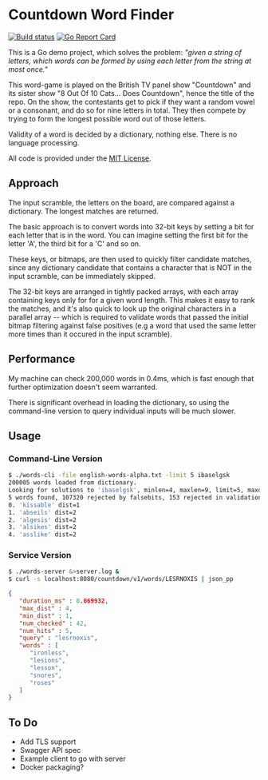 
# Countdown Word Finder

[![Build status](https://github.com/eloj/countdown/actions/workflows/go.yml/badge.svg)](https://github.com/eloj/countdown/actions/workflows/go.yml) [![Go Report Card](https://goreportcard.com/badge/github.com/eloj/countdown)](https://goreportcard.com/report/github.com/eloj/countdown)

This is a Go demo project, which solves the problem: _"given a string of letters, which
words can be formed by using each letter from the string at most once."_

This word-game is played on the British TV panel show "Countdown" and its sister show
"8 Out Of 10 Cats... Does Countdown", hence the title of the repo. On the show, the
contestants get to pick if they want a random vowel or a consonant, and do so for nine
letters in total. They then compete by trying to form the longest possible word out of
those letters.

Validity of a word is decided by a dictionary, nothing else. There is no language processing.

All code is provided under the [MIT License](LICENSE).

## Approach

The input scramble, the letters on the board, are compared against a dictionary. The longest
matches are returned.

The basic approach is to convert words into 32-bit keys by setting a bit for each letter
that is in the word. You can imagine setting the first bit for the letter 'A', the third
bit for a 'C' and so on.

These keys, or bitmaps, are then used to quickly filter candidate matches, since any
dictionary candidate that contains a character that is NOT in the input scramble, can
be immediately skipped.

The 32-bit keys are arranged in tightly packed arrays, with each array containing keys only
for for a given word length. This makes it easy to rank the matches, and it's also quick to
look up the original characters in a parallel array -- which is required to validate words
that passed the initial bitmap filtering against false positives (e.g a word that used the
same letter more times than it occured in the input scramble).

## Performance

My machine can check 200,000 words in 0.4ms, which is fast enough that further optimization
doesn't seem warranted.

There is significant overhead in loading the dictionary, so using the command-line version to
query individual inputs will be much slower.

## Usage

### Command-Line Version

```bash
$ ./words-cli -file english-words-alpha.txt -limit 5 ibaselgsk
200005 words loaded from dictionary.
Looking for solutions to 'ibaselgsk', minlen=4, maxlen=9, limit=5, maxdist=-1
5 words found, 107320 rejected by falsebits, 153 rejected in validation, 0 rejected by distance. 107478 words checked. Duration: 179.257µs
0. 'kissable' dist=1
1. 'abseils' dist=2
2. 'algesis' dist=2
3. 'alsikes' dist=2
4. 'asslike' dist=2
```

### Service Version

```bash
$ ./words-server &>server.log &
$ curl -s localhost:8080/countdown/v1/words/LESRNOXIS | json_pp
```

```json
{
   "duration_ms" : 0.069932,
   "max_dist" : 4,
   "min_dist" : 1,
   "num_checked" : 42,
   "num_hits" : 5,
   "query" : "lesrnoxis",
   "words" : [
      "ironless",
      "lesions",
      "lesson",
      "snores",
      "roses"
   ]
}
```

## To Do

* Add TLS support
* Swagger API spec
* Example client to go with server
* Docker packaging?
